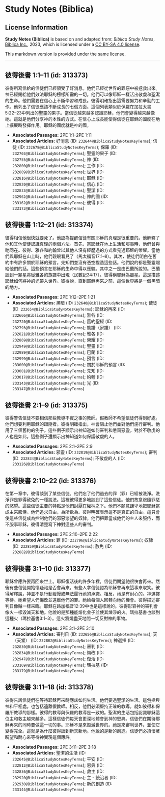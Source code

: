 # Study Notes (Biblica)

## License Information

**Study Notes (Biblica)** is based on and adapted from: _Biblica Study Notes_, [Biblica Inc.](https://www.biblica.com/), 2023, which is licensed under a [CC BY-SA 4.0 license](https://creativecommons.org/licenses/by-sa/4.0/legalcode.en).

This markdown version is provided under the same license.



--------------------------------

## 彼得後書 1:1–11 (id: 313373)

彼得所寫信給的信徒們已經領受了好消息。他們已經從世界的罪惡中被拯救出來。神已經賜給他們效法耶穌的榜樣所需的一切。他們可以像耶穌一樣活出敬虔和聖潔的生命。他們需要在信心上不斷學習和成長。彼得明確指出這需要努力和辛勤的工作。他列出了信徒應該不斷成長的七個方面。這個列表類似於保羅在加拉太書5:22–23中列出的聖靈的果子。當信徒越來越多認識耶穌，他們會變得越來越像祂。這就是他們分享神的本性的方式。在信心上成長能使得信徒在耶穌的國度在地上擴展時發揮作用。耶穌的國度就是神的國。

* **Associated Passages:** 2PE 1:1–2PE 1:11
* **Associated Articles:** 好消息 (ID: `232644@BiblicaStudyNotesKeyTerms`); 信徒 (ID: `232678@BiblicaStudyNotesKeyTerms`); 保羅 (ID: `232703@BiblicaStudyNotesKeyTerms`); 聖靈的果子 (ID: `232755@BiblicaStudyNotesKeyTerms`); 神 (ID: `232800@BiblicaStudyNotesKeyTerms`); 工作 (ID: `232809@BiblicaStudyNotesKeyTerms`); 世界 (ID: `232816@BiblicaStudyNotesKeyTerms`); 耶穌 (ID: `232820@BiblicaStudyNotesKeyTerms`); 信心 (ID: `232833@BiblicaStudyNotesKeyTerms`); 聖潔 (ID: `232962@BiblicaStudyNotesKeyTerms`); 神的國 (ID: `233162@BiblicaStudyNotesKeyTerms`); 彼得 (ID: `233173@BiblicaStudyNotesKeyTerms`)

## 彼得後書 1:12–21 (id: 313374)

彼得相信他很快就要死了。他認為提醒信徒有關耶穌的真理是很重要的。他解釋了他和其他使徒認識真理的兩個方法。首先，當耶穌在地上生活和服事時，他們曾與祂同在。彼得、雅各和約翰曾以其他人沒有經歷過的方式看見過耶穌的榮耀。當他們與耶穌在山上時，他們親眼看見了（馬太福音17:1–8）。其次，使徒們明白在舊約中有許多關於耶穌的預言。先知們並沒有憑空捏造這些話。他們說的都是聖靈賜給他們的話。這些預言在耶穌的生命中得以應驗。其中之一是由巴蘭所說的。巴蘭談到一顆星將從雅各的族譜中出現（民數記24:17）。彼得稱耶穌為晨星。這是描述耶穌如何將神的光帶入世界。彼得說，直到耶穌再來之前，這個世界將是一個黑暗的地方。

* **Associated Passages:** 2PE 1:12–2PE 1:21
* **Associated Articles:** 黑暗 (ID: `232640@BiblicaStudyNotesKeyTerms`); 使徒 (ID: `232654@BiblicaStudyNotesKeyTerms`); 耶穌的再來 (ID: `232666@BiblicaStudyNotesKeyTerms`); 雅各 (ID: `232720@BiblicaStudyNotesKeyTerms`); 舊約聖經 (ID: `232793@BiblicaStudyNotesKeyTerms`); 族譜（家譜） (ID: `232821@BiblicaStudyNotesKeyTerms`); 雅各 (ID: `232869@BiblicaStudyNotesKeyTerms`); 榮耀 (ID: `232949@BiblicaStudyNotesKeyTerms`); 聖靈 (ID: `232989@BiblicaStudyNotesKeyTerms`); 巴蘭 (ID: `232999@BiblicaStudyNotesKeyTerms`); 預言 (ID: `233000@BiblicaStudyNotesKeyTerms`); 關於耶穌的預言 (ID: `233001@BiblicaStudyNotesKeyTerms`); 先知 (ID: `233017@BiblicaStudyNotesKeyTerms`); 約翰 (ID: `233143@BiblicaStudyNotesKeyTerms`); 光 (ID: `233147@BiblicaStudyNotesKeyTerms`)

## 彼得後書 2:1–9 (id: 313375)

彼得警告信徒不要相信那些教導不實之事的教師。假教師不希望信徒們得到好處。他們想要利用耶穌的跟隨者。彼得明確指出，神會阻止他們並對他們施行審判。他用了三個舊約的例子。這些例子顯示出神知道如何審判和懲罰惡靈。對於不敬虔的人也是如此。這些例子還顯示出神知道如何保護敬虔的人。

* **Associated Passages:** 2PE 2:1–2PE 2:9
* **Associated Articles:** 邪靈 (ID: `232819@BiblicaStudyNotesKeyTerms`); 審判 (ID: `232834@BiblicaStudyNotesKeyTerms`); 不敬虔的人 (ID: `233126@BiblicaStudyNotesKeyTerms`)

## 彼得後書 2:10–22 (id: 313376)

在第一章中，彼得談到了某些信徒。他們忘了他們過去的罪（罪）已經被洗淨。洗淨罪是罪得赦免的一種說法。這裡彼得更多地談到了這些信徒。他們故意跟隨罪惡的慾望。這些信徒主要的特點是他們討厭在權柄之下。他們不願意謙卑地把耶穌當成主來服侍。他們追求自由，為所欲為。彼得明確表示這不是真正的自由。這只會使這些信徒成為控制他們的邪惡慾望的奴隸。他們把罪當成他們的主人來服侍，而不服事耶穌。彼得清楚寫下神對這些人的審判。

* **Associated Passages:** 2PE 2:10–2PE 2:22
* **Associated Articles:** 罪 (ID: `232796@BiblicaStudyNotesKeyTerms`); 奴隸 (ID: `232859@BiblicaStudyNotesKeyTerms`); 赦免 (ID: `232882@BiblicaStudyNotesKeyTerms`)

## 彼得後書 3:1–10 (id: 313377)

耶穌曾應許要再回來世上。耶穌復活後的許多年裡，信徒們期望祂很快會再來。然後有些信徒開始懷疑祂是否會再來。有些人拿信徒認為耶穌會再來這事來取笑。彼得解釋說，神並不是行動緩慢或無法履行祂的承諾。相反，祂是有耐心的。神選擇等待。祂希望人們悔改並遠離他們的罪。祂給每個人回轉向祂的機會。彼得描述審判日像賊一樣來臨。耶穌在路加福音12:39中也是這樣說的。彼得形容神的審判會像火一樣毀滅天和地。他說的是那種能熔化金子並使其煉淨的火。瑪拉基書也談到這種火（瑪拉基書3:1–3）。這火將燒盡天地間一切反對神的事物。

* **Associated Passages:** 2PE 3:1–2PE 3:10
* **Associated Articles:** 審判日 (ID: `232656@BiblicaStudyNotesKeyTerms`); 天（天堂） (ID: `232802@BiblicaStudyNotesKeyTerms`); 神選擇 (ID: `232830@BiblicaStudyNotesKeyTerms`); 審判 (ID: `232834@BiblicaStudyNotesKeyTerms`); 悔改 (ID: `232947@BiblicaStudyNotesKeyTerms`); 復活 (ID: `233169@BiblicaStudyNotesKeyTerms`); 瑪拉基 (ID: `233179@BiblicaStudyNotesKeyTerms`)

## 彼得後書 3:11–18 (id: 313378)

彼得告訴信徒們在等待耶穌再來時應該如何生活。他們要過聖潔的生活。這包括與神和平相處。也包括遠離假教師。相反，他們必須堅持正確的教導，就如彼得和保羅所教導的那樣。彼得的教導與保羅的教導是一致的。聖潔的生活包括認識耶穌這位主和救主越來越多。這樣信徒們每天會更深地體會到神的恩典。信徒們在期待耶穌再來的同時要做這一切的事。耶穌不是來毀滅世界的。祂是來審判世界，並使它變得完全。這就是為什麼彼得談到新天新地。他說的是新的創造。信徒們必須懷著盼望和耐心來等待神實現這個應許。

* **Associated Passages:** 2PE 3:11–2PE 3:18
* **Associated Articles:** 聖潔的生活 (ID: `232645@BiblicaStudyNotesKeyTerms`); 平安 (ID: `232812@BiblicaStudyNotesKeyTerms`); 恩典 (ID: `232836@BiblicaStudyNotesKeyTerms`); 救主 (ID: `232920@BiblicaStudyNotesKeyTerms`); 主 - 統治者 (ID: `232930@BiblicaStudyNotesKeyTerms`); 新的創造 (ID: `233144@BiblicaStudyNotesKeyTerms`)

